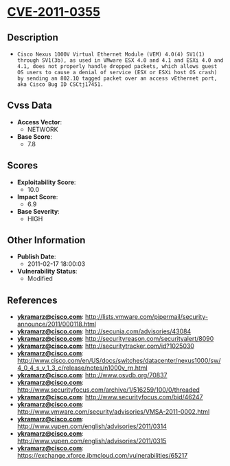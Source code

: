 
# [CVE-2011-0355](https://cve.mitre.org/cgi-bin/cvename.cgi?name=CVE-2011-0355)

## Description

- `Cisco Nexus 1000V Virtual Ethernet Module (VEM) 4.0(4) SV1(1) through SV1(3b), as used in VMware ESX 4.0 and 4.1 and ESXi 4.0 and 4.1, does not properly handle dropped packets, which allows guest OS users to cause a denial of service (ESX or ESXi host OS crash) by sending an 802.1Q tagged packet over an access vEthernet port, aka Cisco Bug ID CSCtj17451.`

## Cvss Data

- **Access Vector**:
  - NETWORK
- **Base Score**:
  - 7.8

## Scores

- **Exploitability Score**:
  - 10.0
- **Impact Score**:
  - 6.9
- **Base Severity**:
  - HIGH

## Other Information

- **Publish Date**:
  - 2011-02-17 18:00:03
- **Vulnerability Status**:
  - Modified

## References

- **ykramarz@cisco.com**: http://lists.vmware.com/pipermail/security-announce/2011/000118.html
- **ykramarz@cisco.com**: http://secunia.com/advisories/43084
- **ykramarz@cisco.com**: http://securityreason.com/securityalert/8090
- **ykramarz@cisco.com**: http://securitytracker.com/id?1025030
- **ykramarz@cisco.com**: http://www.cisco.com/en/US/docs/switches/datacenter/nexus1000/sw/4_0_4_s_v_1_3_c/release/notes/n1000v_rn.html
- **ykramarz@cisco.com**: http://www.osvdb.org/70837
- **ykramarz@cisco.com**: http://www.securityfocus.com/archive/1/516259/100/0/threaded
- **ykramarz@cisco.com**: http://www.securityfocus.com/bid/46247
- **ykramarz@cisco.com**: http://www.vmware.com/security/advisories/VMSA-2011-0002.html
- **ykramarz@cisco.com**: http://www.vupen.com/english/advisories/2011/0314
- **ykramarz@cisco.com**: http://www.vupen.com/english/advisories/2011/0315
- **ykramarz@cisco.com**: https://exchange.xforce.ibmcloud.com/vulnerabilities/65217
